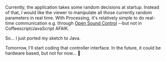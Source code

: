 Currently, the application takes some random decisions at startup. Instead of that, I would like the viewer to manipulate all those currently random parameters in real time. With Processing, it's relatively simple to do real-time communication e.g. through [Open Sound Control](https://en.wikipedia.org/wiki/Open_Sound_Control) --but not in Coffeescript/JavaScript AFAIK.

So... I just ported my sketch to Java.

Tomorrow, I'll start coding that controller interface. In the future, it could be hardware based, but not for now...

